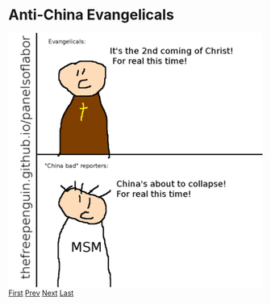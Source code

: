 # Anti-China Evangelicals
![](images/31.png)
[First](1.md) [Prev](30.md) [Next](last.md) [Last](last.md)
